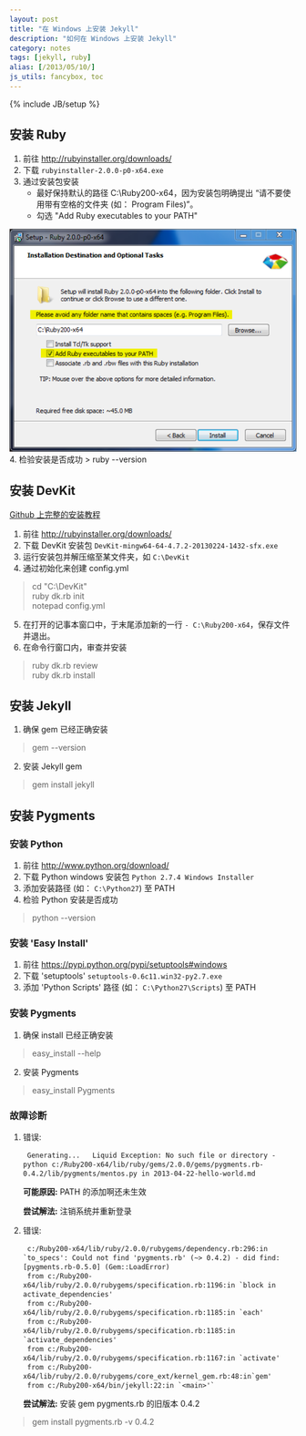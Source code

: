 ```yaml
---
layout: post
title: "在 Windows 上安装 Jekyll"
description: "如何在 Windows 上安装 Jekyll"
category: notes
tags: [jekyll, ruby]
alias: [/2013/05/10/]
js_utils: fancybox, toc
---
```

{% include JB/setup %}

<div id="toc"></div>

## <a id="install-ruby"></a>安装 Ruby

1. 前往 <http://rubyinstaller.org/downloads/>
2. 下载 `rubyinstaller-2.0.0-p0-x64.exe`
3. 通过安装包安装
	- 最好保持默认的路径 C:\Ruby200-x64，因为安装包明确提出 “请不要使用带有空格的文件夹 (如： Program Files)”。
	- 勾选 "Add Ruby executables to your PATH"
<a class="post-image" href="/assets/images/posts/2013-05-11-ruby-installer.png" title="Windows Ruby 安装包">
	<img itemprop="image" src="/assets/images/posts/2013-05-11-ruby-installer.png" alt="Windows Ruby 安装包" />
</a>
4. 检验安装是否成功
> ruby --version

## <a id="install-devkit"></a>安装 DevKit
[Github 上完整的安装教程](https://github.com/oneclick/rubyinstaller/wiki/Development-Kit#installation-instructions)

1. 前往 <http://rubyinstaller.org/downloads/>
2. 下载 DevKit 安装包 `DevKit-mingw64-64-4.7.2-20130224-1432-sfx.exe`
3. 运行安装包并解压缩至某文件夹，如 `C:\DevKit`
4. 通过初始化来创建 config.yml
> cd "C:\DevKit"<br />
> ruby dk.rb init<br />
> notepad config.yml<br />
5. 在打开的记事本窗口中，于末尾添加新的一行 `- C:\Ruby200-x64`，保存文件并退出。
6. 在命令行窗口内，审查并安装
> ruby dk.rb review<br />
> ruby dk.rb install

## <a id="install-jekyll"></a>安装 Jekyll
1. 确保 gem 已经正确安装
> gem --version
2. 安装 Jekyll gem
> gem install jekyll

## <a id="install-pygements"></a>安装 Pygments

### <a id="install-python"></a>安装 Python
1. 前往 <http://www.python.org/download/>
2. 下载 Python windows 安装包 `Python 2.7.4 Windows Installer`
3. 添加安装路径 (如： `C:\Python27`) 至 PATH
4. 检验 Python 安装是否成功
> python --version

### <a id="install-easy-install"></a>安装 'Easy Install'
1. 前往 <https://pypi.python.org/pypi/setuptools#windows>
2. 下载 'setuptools' `setuptools-0.6c11.win32-py2.7.exe`
3. 添加 'Python Scripts' 路径 (如： `C:\Python27\Scripts`) 至 PATH

### <a id="install-pygements-2"></a>安装 Pygments
1. 确保 install 已经正确安装
> easy_install --help
2. 安装 Pygments
> easy_install Pygments

### <a id="troubleshooting"></a>故障诊断
1. 错误:

		Generating...   Liquid Exception: No such file or directory - python c:/Ruby200-x64/lib/ruby/gems/2.0.0/gems/pygments.rb-0.4.2/lib/pygments/mentos.py in 2013-04-22-hello-world.md

    **可能原因:** PATH 的添加啊还未生效

    **尝试解法:** 注销系统并重新登录<br />
2. 错误:

		c:/Ruby200-x64/lib/ruby/2.0.0/rubygems/dependency.rb:296:in `to_specs': Could not find 'pygments.rb' (~> 0.4.2) - did find: [pygments.rb-0.5.0] (Gem::LoadError)
		from c:/Ruby200-x64/lib/ruby/2.0.0/rubygems/specification.rb:1196:in `block in activate_dependencies'
		from c:/Ruby200-x64/lib/ruby/2.0.0/rubygems/specification.rb:1185:in `each'
		from c:/Ruby200-x64/lib/ruby/2.0.0/rubygems/specification.rb:1185:in `activate_dependencies'
		from c:/Ruby200-x64/lib/ruby/2.0.0/rubygems/specification.rb:1167:in `activate'
		from c:/Ruby200-x64/lib/ruby/2.0.0/rubygems/core_ext/kernel_gem.rb:48:in`gem'
		from c:/Ruby200-x64/bin/jekyll:22:in `<main>'`

   **尝试解法:** 安装 gem pygments.rb 的旧版本 0.4.2
> gem install pygments.rb -v 0.4.2

